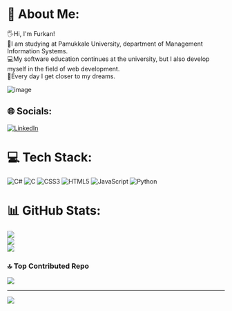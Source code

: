 # 🥷 About Me:
🖐Hi, I'm Furkan!<br>🏫I am studying at Pamukkale University, department of Management Information Systems.<br>💻My software education continues at the university, but I also develop myself in the field of web development.<br>🚀Every day I get closer to my dreams.

![image](https://github.com/FurkanSARIKAVAK/FurkanSARIKAVAK/assets/126673794/3512a75c-5485-4a14-8fb9-4e5663694cdb)


## 🌐 Socials:
[![LinkedIn](https://img.shields.io/badge/LinkedIn-%230077B5.svg?logo=linkedin&logoColor=white)](https://www.linkedin.com/in/furkan-sarikavak-467185252/) 

# 💻 Tech Stack:
![C#](https://img.shields.io/badge/c%23-%23239120.svg?style=flat&logo=c-sharp&logoColor=white) ![C](https://img.shields.io/badge/c-%2300599C.svg?style=flat&logo=c&logoColor=white) ![CSS3](https://img.shields.io/badge/css3-%231572B6.svg?style=flat&logo=css3&logoColor=white) ![HTML5](https://img.shields.io/badge/html5-%23E34F26.svg?style=flat&logo=html5&logoColor=white) ![JavaScript](https://img.shields.io/badge/javascript-%23323330.svg?style=flat&logo=javascript&logoColor=%23F7DF1E) ![Python](https://img.shields.io/badge/python-3670A0?style=flat&logo=python&logoColor=ffdd54)
# 📊 GitHub Stats:
![](https://github-readme-stats.vercel.app/api?username=FurkanSARIKAVAK&theme=solarized-dark&hide_border=false&include_all_commits=false&count_private=false)<br/>
![](https://github-readme-streak-stats.herokuapp.com/?user=FurkanSARIKAVAK&theme=solarized-dark&hide_border=false)<br/>
![](https://github-readme-stats.vercel.app/api/top-langs/?username=FurkanSARIKAVAK&theme=solarized-dark&hide_border=false&include_all_commits=false&count_private=false&layout=compact)

### 🔝 Top Contributed Repo
![](https://github-contributor-stats.vercel.app/api?username=FurkanSARIKAVAK&limit=5&theme=algolia&combine_all_yearly_contributions=true)

---
[![](https://visitcount.itsvg.in/api?id=FurkanSARIKAVAK&icon=2&color=1)](https://visitcount.itsvg.in)

<!-- Proudly created with GPRM ( https://gprm.itsvg.in ) -->
